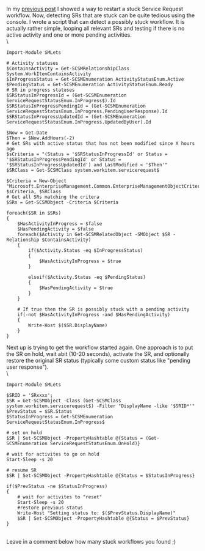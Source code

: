 In my [previous
post](http://codebeaver.blogspot.dk/2014/06/managing-activities-and-restarting.html)
I showed a way to restart a stuck Service Request workflow. Now,
detecting SRs that are stuck can be quite tedious using the console. I
wrote a script that can detect a possibly stuck workflow. It is actually
rather simple, looping all relevant SRs and testing if there is no
active activity and one or more pending activities.\
\

    Import-Module SMLets

    # Activity statuses
    $ContainsActivity = Get-SCSMRelationshipClass System.WorkItemContainsActivity
    $InProgressStatus = Get-SCSMEnumeration ActivityStatusEnum.Active
    $PendingStatus = Get-SCSMEnumeration ActivityStatusEnum.Ready
    # SR in progress statuses
    $SRStatusInProgressId = (Get-SCSMEnumeration ServiceRequestStatusEnum.InProgress$).Id
    $SRStatusInProgressPendingId = (Get-SCSMEnumeration ServiceRequestStatusEnum.InProgress.PendingUserResponse).Id
    $SRStatusInProgressUpdatedId = (Get-SCSMEnumeration ServiceRequestStatusEnum.InProgress.UpdatedByUser).Id

    $Now = Get-Date
    $Then = $Now.AddHours(-2)
    # Get SRs with active status that has not been modified since X hours ago
    $sCriteria = "(Status = '$SRStatusInProgressId' or Status = '$SRStatusInProgressPendingId' or Status = '$SRStatusInProgressUpdatedId') and LastModified < '$Then'"
    $SRClass = Get-SCSMClass system.workitem.servicerequest$

    $Criteria = New-Object "Microsoft.EnterpriseManagement.Common.EnterpriseManagementObjectCriteria" $sCriteria, $SRClass
    # Get all SRs matching the critera
    $SRs = Get-SCSMObject -Criteria $Criteria

    foreach($SR in $SRs)
    {
        $HasActivityInProgress = $false
        $HasPendingActivity = $false
        foreach($Activity in Get-SCSMRelatedObject -SMObject $SR -Relationship $ContainsActivity)
        {
            if($Activity.Status -eq $InProgressStatus)
            {
                $HasActivityInProgress = $true            
            }

            elseif($Activity.Status -eq $PendingStatus)
            {
                $HasPendingActivity = $true
            }
        }

        # If true then the SR is possibly stuck with a pending activity
        if(-not $HasActivityInProgress -and $HasPendingActivity)
        {
            Write-Host $($SR.DisplayName)
        }
    }

Next up is trying to get the workflow started again. One approach is to
put the SR on hold, wait abit (10-20 seconds), activate the SR, and
optionally restore the original SR status (typically some custom status
like \"pending user response\").\
\

    Import-Module SMLets

    $SRID = 'SRxxxx';
    $SR = Get-SCSMObject -Class (Get-SCSMClass system.workitem.servicerequest$) -Filter "DisplayName -like '$SRID*'"
    $PrevStatus = $SR.Status
    $StatusInProgress = Get-SCSMEnumeration ServiceRequestStatusEnum.InProgress$

    # set on hold
    $SR | Set-SCSMObject -PropertyHashtable @{Status = (Get-SCSMEnumeration ServiceRequestStatusEnum.OnHold)}

    # wait for activites to go on hold
    Start-Sleep -s 20

    # resume SR
    $SR | Set-SCSMObject -PropertyHashtable @{Status = $StatusInProgress}

    if($PrevStatus -ne $StatusInProgress)
    {
        # wait for activites to "reset"
        Start-Sleep -s 20
        #restore previous status
        Write-Host "Setting status to: $($PrevStatus.DisplayName)"
        $SR | Set-SCSMObject -PropertyHashtable @{Status = $PrevStatus}
    }

\
Leave in a comment below how many stuck workflows you found ;)

<div>

</div>
